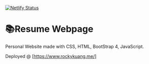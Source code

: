 [![Netlify Status](https://api.netlify.com/api/v1/badges/3431851c-22c6-484b-94a4-cc5eeb5b85ec/deploy-status)](https://app.netlify.com/sites/rockys-website/deploys)
# 📚Resume Webpage
Personal Website made with CSS, HTML, BootStrap 4, JavaScript.

Deployed @ [https://www.rockykuang.me/]
